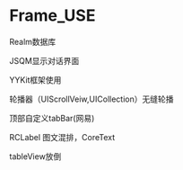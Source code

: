 # Frame_USE
Realm数据库

JSQM显示对话界面

YYKit框架使用

轮播器（UIScrollVeiw,UICollection）无缝轮播

顶部自定义tabBar(网易)

RCLabel 图文混排，CoreText

tableView放倒


